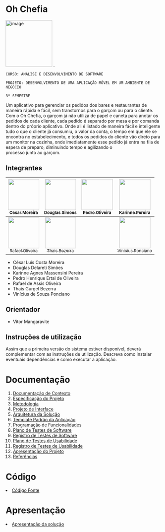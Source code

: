  # Oh Chefia

  <img width="150" alt="image" src="https://github.com/ICEI-PUC-Minas-PMV-ADS/pmv-ads-2023-1-e3-proj-mov-t7-grupo4-orderapp/assets/60409021/053474b7-cef9-4dcd-a5b8-18b47a08d6e4"> .
  

`CURSO: ANÁLISE E DESENVOLVIMENTO DE SOFTWARE`

`PROJETO: DESENVOLVIMENTO DE UMA APLICAÇÃO MÓVEL EM UM AMBIENTE DE NEGÓCIO`

`3º SEMESTRE`

Um aplicativo para gerenciar os pedidos dos bares e restaurantes de maneira rápida e fácil, sem transtornos para o garçom ou para o cliente. Com o Oh Chefia, o garçom já não utiliza de papel e caneta para anotar os pedidos de cada cliente, cada pedido é separado por mesa e por comanda dentro do próprio aplicativo. Onde ali é listado de maneira fácil e inteligente tudo o que o cliente já consumiu, o valor da conta, o tempo em que ele se encontra no estabelecimento, e todos os pedidos do cliente vão direto para um monitor na cozinha, onde imediatamente esse pedido já entra na fila de espera de preparo, diminuindo tempo e agilizando o processo junto ao garçom.

## Integrantes

| [<img src="https://avatars.githubusercontent.com/u/101225097?v=4" width=100><br><sub>Cesar Moreira </sub>](https://github.com/cesarluiscostam) | [<img src="https://avatars.githubusercontent.com/u/103225367?v=4" width=100><br><sub>Douglas Simoes </sub>](https://github.com/delarettdouglas) | [<img src="https://avatars.githubusercontent.com/u/53317747?v=4" width=100><br><sub>Pedro Oliveira</sub>](https://github.com/pedroertal) | [<img src="https://avatars.githubusercontent.com/u/60409021?v=4" width=100><br><sub>Karinne Pereira</sub>](https://github.com/KahMassensini) | 
| :---: | :---: | :---: | :---: |
[<img src="https://avatars.githubusercontent.com/u/103225907?v=4" width=100><br><sub>Rafael Oliveira</sub>](https://github.com/rafasensacional) | [<img src="https://avatars.githubusercontent.com/u/59944150?v=4" width=100><br><sub>Thais Bezerra</sub>](https://github.com/thatavieira) |  | [<img src="https://avatars.githubusercontent.com/u/86004024?v=4" width=100><br><sub>Vinicius Ponciano</sub>](https://github.com/Vinicius-S-P)

* César Luis Costa Moreira 
* Douglas Delareti Simões 
* Karinne Agnes Massensini Pereira 
* Pedro Henrique Ertal de Oliveira 
* Rafael de Assis Oliveira 
* Thais Gurgel Bezerra 
* Vinícius de Souza Ponciano 

## Orientador

* Vitor Mangaravite

## Instruções de utilização

Assim que a primeira versão do sistema estiver disponível, deverá complementar com as instruções de utilização. Descreva como instalar eventuais dependências e como executar a aplicação.

# Documentação

<ol>
<li><a href="docs/01-Documentação de Contexto.md"> Documentação de Contexto</a></li>
<li><a href="docs/02-Especificação do Projeto.md"> Especificação do Projeto</a></li>
<li><a href="docs/03-Metodologia.md"> Metodologia</a></li>
<li><a href="docs/04-Projeto de Interface.md"> Projeto de Interface</a></li>
<li><a href="docs/05-Arquitetura da Solução.md"> Arquitetura da Solução</a></li>
<li><a href="docs/06-Template Padrão da Aplicação.md"> Template Padrão da Aplicação</a></li>
<li><a href="docs/07-Programação de Funcionalidades.md"> Programação de Funcionalidades</a></li>
<li><a href="docs/08-Plano de Testes de Software.md"> Plano de Testes de Software</a></li>
<li><a href="docs/09-Registro de Testes de Software.md"> Registro de Testes de Software</a></li>
<li><a href="docs/10-Plano de Testes de Usabilidade.md"> Plano de Testes de Usabilidade</a></li>
<li><a href="docs/11-Registro de Testes de Usabilidade.md"> Registro de Testes de Usabilidade</a></li>
<li><a href="docs/12-Apresentação do Projeto.md"> Apresentação do Projeto</a></li>
<li><a href="docs/13-Referências.md"> Referências</a></li>
</ol>

# Código

<li><a href="src/README.md"> Código Fonte</a></li>

# Apresentação

<li><a href="presentation/README.md"> Apresentação da solução</a></li>
